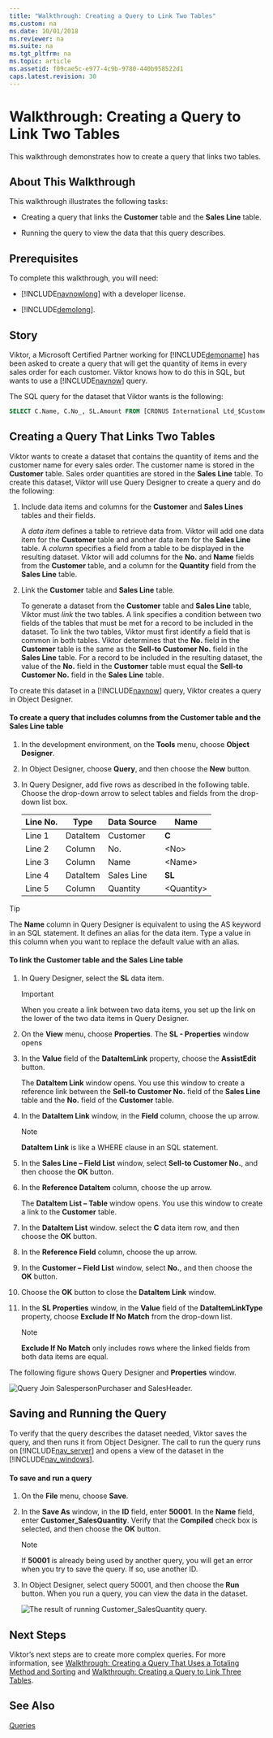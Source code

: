 ```yaml
---
title: "Walkthrough: Creating a Query to Link Two Tables"
ms.custom: na
ms.date: 10/01/2018
ms.reviewer: na
ms.suite: na
ms.tgt_pltfrm: na
ms.topic: article
ms.assetid: f09cae5c-e977-4c9b-9780-440b958522d1
caps.latest.revision: 30
---
```

# Walkthrough: Creating a Query to Link Two Tables
This walkthrough demonstrates how to create a query that links two tables.  
  
## About This Walkthrough  
 This walkthrough illustrates the following tasks:  
  
-   Creating a query that links the **Customer** table and the **Sales Line** table.  
  
-   Running the query to view the data that this query describes.  
  
## Prerequisites  
 To complete this walkthrough, you will need:  
  
-   [!INCLUDE[navnowlong](includes/navnowlong_md.md)] with a developer license.  
  
-   [!INCLUDE[demolong](includes/demolong_md.md)].  
  
## Story  
 Viktor, a Microsoft Certified Partner working for [!INCLUDE[demoname](includes/demoname_md.md)] has been asked to create a query that will get the quantity of items in every sales order for each customer. Viktor knows how to do this in SQL, but wants to use a [!INCLUDE[navnow](includes/navnow_md.md)] query.  
  
 The SQL query for the dataset that Viktor wants is the following:  
  
```sql  
SELECT C.Name, C.No_, SL.Amount FROM [CRONUS International Ltd_$Customer] AS C, [CRONUS International Ltd_$Sales Line] AS SL WHERE C.No_ = SL.[Sell-to Customer No_] 
```  
  
## Creating a Query That Links Two Tables  
 Viktor wants to create a dataset that contains the quantity of items and the customer name for every sales order. The customer name is stored in the **Customer** table. Sales order quantities are stored in the **Sales Line** table. To create this dataset, Viktor will use Query Designer to create a query and do the following:  
  
1.  Include data items and columns for the **Customer** and **Sales Lines** tables and their fields.  
  
     A *data item* defines a table to retrieve data from. Viktor will add one data item for the **Customer** table and another data item for the **Sales Line** table. A *column* specifies a field from a table to be displayed in the resulting dataset. Viktor will add columns for the **No.** and **Name** fields from the **Customer** table, and a column for the **Quantity** field from the **Sales Line** table.  
  
2.  Link the **Customer** table and **Sales Line** table.  
  
     To generate a dataset from the **Customer** table and **Sales Line** table, Viktor must *link* the two tables. A link specifies a condition between two fields of the tables that must be met for a record to be included in the dataset. To link the two tables, Viktor must first identify a field that is common in both tables. Viktor determines that the **No.** field in the **Customer** table is the same as the **Sell-to Customer No.** field in the **Sales Line** table. For a record to be included in the resulting dataset, the value of the **No.** field in the **Customer** table must equal the **Sell-to Customer No.** field in the **Sales Line** table.  
  
 To create this dataset in a [!INCLUDE[navnow](includes/navnow_md.md)] query, Viktor creates a query in Object Designer.  
  
#### To create a query that includes columns from the Customer table and the Sales Line table  
  
1.  In the development environment, on the **Tools** menu, choose **Object Designer**.  
  
2.  In Object Designer, choose **Query**, and then choose the **New** button.  
  
3.  In Query Designer, add five rows as described in the following table. Choose the drop-down arrow to select tables and fields from the drop-down list box.  
  
    |Line No.|Type|Data Source|Name|  
    |--------------|----------|-----------------|----------|  
    |Line 1|DataItem|Customer|**C**|  
    |Line 2|Column|No.|\<No>|  
    |Line 3|Column|Name|\<Name>|  
    |Line 4|DataItem|Sales Line|**SL**|  
    |Line 5|Column|Quantity|\<Quantity>|  
  
> [!TIP]  
>  The **Name** column in Query Designer is equivalent to using the AS keyword in an SQL statement. It defines an alias for the data item. Type a value in this column when you want to replace the default value with an alias.  
  
#### To link the Customer table and the Sales Line table  
  
1.  In Query Designer, select the **SL** data item.  
  
    > [!IMPORTANT]  
    >  When you create a link between two data items, you set up the link on the lower of the two data items in Query Designer.  
  
2.  On the **View** menu, choose **Properties**. The **SL - Properties** window opens  
  
3.  In the **Value** field of the **DataItemLink** property, choose the **AssistEdit** button.  
  
     The **DataItem Link** window opens. You use this window to create a reference link between the **Sell-to Customer No.** field of the **Sales Line** table and the **No.** field of the **Customer** table.  
  
4.  In the **DataItem Link** window, in the **Field** column, choose the up arrow.  
  
    > [!NOTE]  
    >  **DataItem Link** is like a WHERE clause in an SQL statement.  
  
5.  In the **Sales Line – Field List** window, select **Sell-to Customer No.**, and then choose the **OK** button.  
  
6.  In the **Reference DataItem** column, choose the up arrow.  
  
     The **DataItem List – Table** window opens. You use this window to create a link to the **Customer** table.  
  
7.  In the **DataItem List** window. select the **C** data item row, and then choose the **OK** button.  
  
8.  In the **Reference Field** column, choose the up arrow.  
  
9. In the **Customer – Field List** window, select **No.**, and then choose the **OK** button.  
  
10. Choose the **OK** button to close the **DataItem Link** window.  
  
11. In the **SL Properties** window, in the **Value** field of the **DataItemLinkType** property, choose **Exclude If No Match** from the drop-down list.  
  
    > [!NOTE]  
    >  **Exclude If No Match** only includes rows where the linked fields from both data items are equal.  
  
 The following figure shows Query Designer and **Properties** window.  
  
 ![Query Join SalespersonPurchaser and SalesHeader.](media/Query_WalkthroughJoin.png "Query\_WalkthroughJoin")  
  
## Saving and Running the Query  
 To verify that the query describes the dataset needed, Viktor saves the query, and then runs it from Object Designer. The call to run the query runs on [!INCLUDE[nav_server](includes/nav_server_md.md)] and opens a view of the dataset in the [!INCLUDE[nav_windows](includes/nav_windows_md.md)].  
  
#### To save and run a query  
  
1.  On the **File** menu, choose **Save**.  
  
2.  In the **Save As** window, in the **ID** field, enter **50001**. In the **Name** field, enter **Customer\_SalesQuantity**. Verify that the **Compiled** check box is selected, and then choose the **OK** button.  
  
    > [!NOTE]  
    >  If **50001** is already being used by another query, you will get an error when you try to save the query. If so, use another ID.  
  
3.  In Object Designer, select query 50001, and then choose the **Run** button. When you run a query, you can view the data in the dataset.  
  
     ![The result of running Customer&#95;SalesQuantity query.](media/Query_WalkthroughJoin_Run.png "Query\_WalkthroughJoin\_Run")  
  
## Next Steps  
 Viktor’s next steps are to create more complex queries. For more information, see  [Walkthrough: Creating a Query That Uses a Totaling Method and Sorting](Walkthrough--Creating-a-Query-That-Uses-a-Totaling-Method-and-Sorting.md) and [Walkthrough: Creating a Query to Link Three Tables](Walkthrough--Creating-a-Query-to-Link-Three-Tables.md).  
  
## See Also  
 [Queries](Queries.md)
